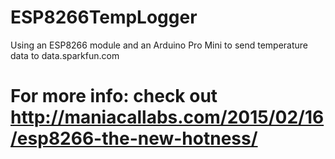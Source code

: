 # ESP8266TempLogger
Using an ESP8266 module and an Arduino Pro Mini to send temperature data to data.sparkfun.com

# For more info: check out http://maniacallabs.com/2015/02/16/esp8266-the-new-hotness/

